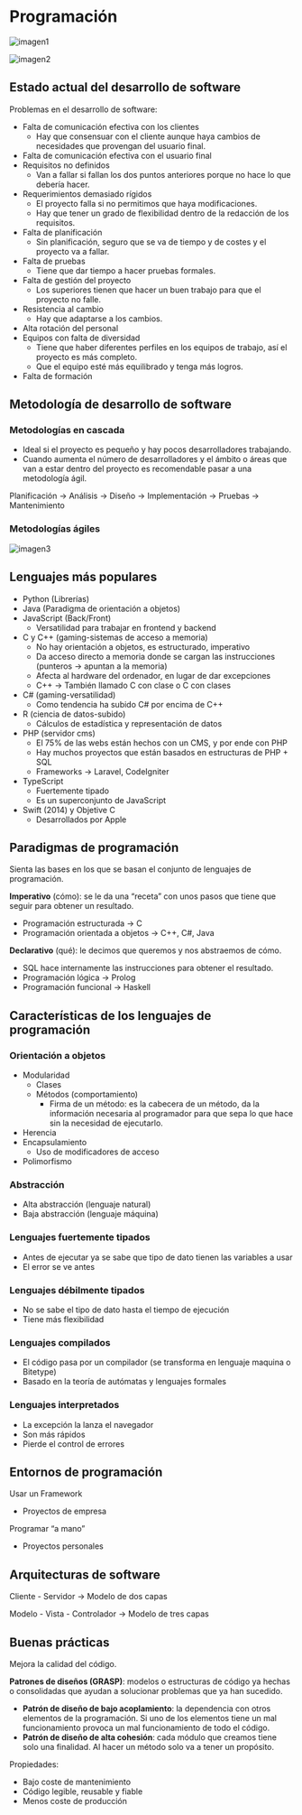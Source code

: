 # Programación

![imagen1](./img/imagen2.png)

![imagen2](./img/imagen2.png)

## Estado actual del desarrollo de software

Problemas en el desarrollo de software:

- Falta de comunicación efectiva con los clientes
    - Hay que consensuar con el cliente aunque haya cambios de necesidades que provengan del usuario final.
- Falta de comunicación efectiva con el usuario final
- Requisitos no definidos
    - Van a fallar si fallan los dos puntos anteriores porque no hace lo que debería hacer.
- Requerimientos demasiado rígidos
    - El proyecto falla si no permitimos que haya modificaciones.
    - Hay que tener un grado de flexibilidad dentro de la redacción de los requisitos.
- Falta de planificación
    - Sin planificación, seguro que se va de tiempo y de costes y el proyecto va a fallar.
- Falta de pruebas
    - Tiene que dar tiempo a hacer pruebas formales.
- Falta de gestión del proyecto
    - Los superiores tienen que hacer un buen trabajo para que el proyecto no falle.
- Resistencia al cambio
    - Hay que adaptarse a los cambios.
- Alta rotación del personal
- Equipos con falta de diversidad
    - Tiene que haber diferentes perfiles en los equipos de trabajo, así el proyecto es más completo.
    - Que el equipo esté más equilibrado y tenga más logros.
- Falta de formación

## Metodología de desarrollo de software

### Metodologías en cascada

- Ideal si el proyecto es pequeño y hay pocos desarrolladores trabajando.
- Cuando aumenta el número de desarrolladores y el ámbito o áreas que van a estar dentro del proyecto es recomendable pasar a una metodología ágil.

Planificación → Análisis → Diseño → Implementación → Pruebas → Mantenimiento

### Metodologías ágiles

![imagen3](./img/imagen3.png)

## Lenguajes más populares

- Python (Librerías)
- Java (Paradigma de orientación a objetos)
- JavaScript (Back/Front)
    - Versatilidad para trabajar en frontend y backend
- C y C++ (gaming-sistemas de acceso a memoria)
    - No hay orientación a objetos, es estructurado, imperativo
    - Da acceso directo a memoria donde se cargan las instrucciones (punteros → apuntan a la memoria)
    - Afecta al hardware del ordenador, en lugar de dar excepciones
    - C++ → También llamado C con clase o C con clases
- C# (gaming-versatilidad)
    - Como tendencia ha subido C# por encima de C++
- R (ciencia de datos-subido)
    - Cálculos de estadística y representación de datos
- PHP (servidor cms)
    - El 75% de las webs están hechos con un CMS, y por ende con PHP
    - Hay muchos proyectos que están basados en estructuras de PHP + SQL
    - Frameworks → Laravel, CodeIgniter
- TypeScript
    - Fuertemente tipado
    - Es un superconjunto de JavaScript
- Swift (2014) y Objetive C
    - Desarrollados por Apple

## Paradigmas de programación

Sienta las bases en los que se basan el conjunto de lenguajes de programación.

**Imperativo** (cómo): se le da una “receta” con unos pasos que tiene que seguir para obtener un resultado.

- Programación estructurada → C
- Programación orientada a objetos → C++, C#, Java

**Declarativo** (qué): le decimos que queremos y nos abstraemos de cómo.

- SQL hace internamente las instrucciones para obtener el resultado.
- Programación lógica → Prolog
- Programación funcional → Haskell

## Características de los lenguajes de programación

### Orientación a objetos

- Modularidad
    - Clases
    - Métodos (comportamiento)
        - Firma de un método: es la cabecera de un método, da la información necesaria al programador para que sepa lo que hace sin la necesidad de ejecutarlo.
- Herencia
- Encapsulamiento
    - Uso de modificadores de acceso
- Polimorfismo

### Abstracción

- Alta abstracción (lenguaje natural)
- Baja abstracción (lenguaje máquina)

### Lenguajes fuertemente tipados

- Antes de ejecutar ya se sabe que tipo de dato tienen las variables a usar
- El error se ve antes

### Lenguajes débilmente tipados

- No se sabe el tipo de dato hasta el tiempo de ejecución
- Tiene más flexibilidad

### Lenguajes compilados

- El código pasa por un compilador (se transforma en lenguaje maquina o Bitetype)
- Basado en la teoría de autómatas y lenguajes formales

### Lenguajes interpretados

- La excepción la lanza el navegador
- Son más rápidos
- Pierde el control de errores

## Entornos de programación

Usar un Framework

- Proyectos de empresa

Programar “a mano”

- Proyectos personales

## Arquitecturas de software

Cliente - Servidor → Modelo de dos capas

Modelo - Vista - Controlador → Modelo de tres capas

## Buenas prácticas

Mejora la calidad del código.

**Patrones de diseños (GRASP)**: modelos o estructuras de código ya hechas o consolidadas que ayudan a solucionar problemas que ya han sucedido.

- **Patrón de diseño de bajo acoplamiento**: la dependencia con otros elementos de la programación. Si uno de los elementos tiene un mal funcionamiento provoca un mal funcionamiento de todo el código.
- **Patrón de diseño de alta cohesión**: cada módulo que creamos tiene solo una finalidad. Al hacer un método solo va a tener un propósito.

Propiedades:

- Bajo coste de mantenimiento
- Código legible, reusable y fiable
- Menos coste de producción